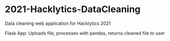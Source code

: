 # 2021-Hacklytics-DataCleaning
Data cleaning web application for Hacklytics 2021

Flask App: Uploads file, processes with pandas, returns cleaned file to user
